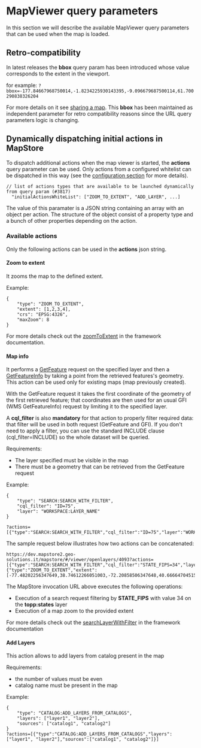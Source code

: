 # MapViewer query parameters

In this section we will describe the available MapViewer query parameters that can be used when the map is loaded.

## Retro-compatibility
In latest releases the **bbox** query param has been introduced whose value corresponds to the extent in the viewport.

for example:
`?bbox=-177.84667968750014,-1.8234225930143395,-9.096679687500114,61.700290838326204`

For more details on it see [sharing a map](../user-guide/share). This **bbox** has been maintained as independent parameter for retro compatibility reasons since the URL query parameters logic is changing.

## Dynamically dispatching initial actions in MapStore

To dispatch additional actions when the map viewer is started, the **actions** query parameter can be used. Only actions from a configured whitelist can be dispatched in this way (see the [configuration section](../configuration-files/local-config) for more details).

```
// list of actions types that are available to be launched dynamically from query param (#3817)
  "initialActionsWhiteList": ["ZOOM_TO_EXTENT", "ADD_LAYER", ...]
```

The value of this paramater is a JSON string containing an array with an object per action. The structure of the object consist of a property type and a bunch of other properties depending on the action.

### Available actions
Only the following actions can be used in the **actions** json string.

#### Zoom to extent
It zooms the map to the defined extent.

Example:
```
{
    "type": "ZOOM_TO_EXTENT",
    "extent": [1,2,3,4],
    "crs": "EPSG:4326",
    "maxZoom": 8
}
```

For more details check out the [zoomToExtent](https://mapstore2.geo-solutions.it/mapstore/docs/#actions.map.zoomToExtent) in the framework documentation.

#### Map info
It performs a [GetFeature](https://docs.geoserver.org/stable/en/user/services/wfs/reference.html#getfeature) request on the specified layer and then a [GetFeatureInfo](https://docs.geoserver.org/stable/en/user/services/wms/reference.html#getfeatureinfo) by taking a point from the retrieved features's geometry. This action can be used only for existing maps (map previously created).

With the GetFeature request it takes the first coordinate of the geometry of the first retrieved feature; that coordinates are then used for an usual GFI (WMS GetFeatureInfo) request by limiting it to the specified layer.

A **cql_filter** is also **mandatory** for that action to properly filter required data: that filter will be used in both request (GetFeature and GFI). If you don't need to apply a filter, you can use the standard INCLUDE clause (cql_filter=INCLUDE) so the whole dataset will be queried. 

Requirements:
- The layer specified must be visible in the map
- There must be a geometry that can be retrieved from the GetFeature request

Example:

```
{
    "type": "SEARCH:SEARCH_WITH_FILTER",
    "cql_filter": "ID=75",
    "layer": "WORKSPACE:LAYER_NAME"
}

?actions=[{"type":"SEARCH:SEARCH_WITH_FILTER","cql_filter":"ID=75","layer":"WORKSPACE:LAYER_NAME"}]
```

The sample request below illustrates how two actions can be concatenated:

```
https://dev.mapstore2.geo-solutions.it/mapstore/#/viewer/openlayers/4093?actions=[{"type":"SEARCH:SEARCH_WITH_FILTER","cql_filter":"STATE_FIPS=34","layer":"topp:states"},{"type":"ZOOM_TO_EXTENT","extent":[-77.48202256347649,38.74612266051003,-72.20858506347648,40.66664704515103],"crs":"EPSG:4326","maxZoom":8}]
```

The MapStore invocation URL above executes the following operations:

- Execution of a search request filtering by **STATE_FIPS** with value 34 on the **topp:states** layer
- Execution of a map zoom to the provided extent

For more details check out the [searchLayerWithFilter](https://mapstore2.geo-solutions.it/mapstore/docs/#actions.search.exports.searchLayerWithFilter) in the framework documentation


#### Add Layers

This action allows to add layers from catalog present in the map

Requirements:
- the number of values must be even
- catalog name must be present in the map


Example:
```
{
    "type": "CATALOG:ADD_LAYERS_FROM_CATALOGS",
    "layers": ["layer1", "layer2"],
    "sources": ["catalog1", "catalog2"]
}
?actions=[{"type":"CATALOG:ADD_LAYERS_FROM_CATALOGS","layers":["layer1", "layer2"],"sources":["catalog1", "catalog2"]}]
```
